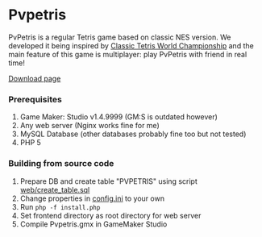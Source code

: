 ﻿# Pvpetris

PvPetris is a regular Tetris game based on classic NES version. 
We developed it being inspired by [Classic Tetris World Championship](https://thectwc.com/) 
and the main feature of this game is multiplayer: play PvPetris with friend in real time!

[Download page](https://sooslick.art/pvpetris/)

### Prerequisites

1. Game Maker: Studio v1.4.9999 (GM:S is outdated however)
2. Any web server (Nginx works fine for me)
3. MySQL Database (other databases probably fine too but not tested)
4. PHP 5

### Building from source code

1. Prepare DB and create table "PVPETRIS" using script [web/create_table.sql](web/create_table.sql)
2. Change properties in [config.ini](config.ini) to your own
3. Run `php -f install.php`
4. Set frontend directory as root directory for web server
5. Compile Pvpetris.gmx in GameMaker Studio